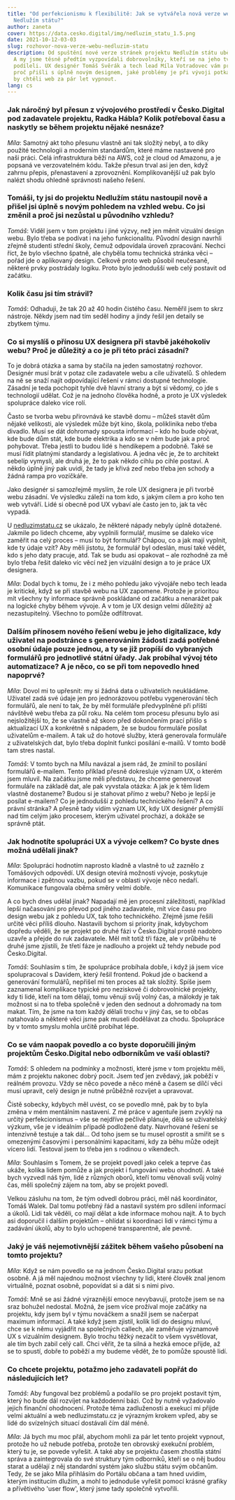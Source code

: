 ```yaml
---
title: "Od perfekcionismu k flexibilitě: Jak se vytvářela nová verze webu
  Nedlužím státu?"
author: zaneta
cover: https://data.cesko.digital/img/nedluzim_statu_1.5.png
date: 2021-10-12-03-03
slug: rozhovor-nova-verze-webu-nedluzim-statu
description: Od spuštění nové verze stránek projektu Nedlužím státu uběhl měsíc.
  A my jsme těsně předtím vyzpovídali dobrovolníky, kteří se na jeho tvorbě
  podíleli. UX designér Tomáš Svěrák a tech lead Míla Votradovec vám prozradí,
  proč přišli s úplně novým designem, jaké problémy je při vývoji potkaly a proč
  by chtěli web za pár let vypnout.
lang: cs
---
```

### **Jak náročný byl přesun z vývojového prostředí v Česko.Digital pod zadavatele projektu, Radka Hábla? Kolik potřeboval času a naskytly se během projektu nějaké nesnáze?**

*Míla*: Samotný akt toho přesunu vlastně ani tak složitý nebyl, a to díky použité technologii a moderním standardům, které máme nastavené pro naši práci. Celá infrastruktura běží na AWS, což je cloud od Amazonu, a je popsaná ve verzovatelném kódu. Takže přesun trval asi jen den, když zahrnu přepis, přenastavení a zprovoznění. Komplikovanější už pak bylo nalézt shodu ohledně správnosti našeho řešení.

### **Tomáši, ty jsi do projektu Nedlužím státu nastoupil nově a přišel jsi úplně s novým pohledem na vzhled webu. Co jsi změnil a proč jsi nezůstal u původního vzhledu?**

*Tomáš*: Viděl jsem v tom projektu i jiné výzvy, než jen měnit vizuální design webu. Bylo třeba se podívat i na jeho funkcionalitu. Původní design navrhli zřejmě studenti střední školy, čemuž odpovídala úroveň zpracování. Nechci říct, že bylo všechno špatně, ale chyběla tomu technická stránka věci – pořád jde o aplikovaný design. Celkově proto web působil neučesaně, některé prvky postrádaly logiku. Proto bylo jednodušší web celý postavit od začátku. 

### **Kolik času jsi tím strávil?**

*Tomáš*: Odhaduji, že tak 20 až 40 hodin čistého času. Neměřil jsem to skrz nástroje. Někdy jsem nad tím seděl hodiny a jindy řešil jen detaily se zbytkem týmu.

### **Co si myslíš o přínosu UX designera při stavbě jakéhokoliv webu? Proč je důležitý a co je při této práci zásadní?**

To je dobrá otázka a sama by stačila na jeden samostatný rozhovor. Designér musí brát v potaz cíle zadavatele webu a cíle uživatelů. S ohledem na ně se snaží najít odpovídající řešení v rámci dostupné technologie. Zásadní je teda pochopit tyhle dvě hlavní strany a být si vědomý, co jde s technologií udělat. Což je na jednoho člověka hodně, a proto je UX výsledek spolupráce daleko více rolí.

Často se tvorba webu přirovnává ke stavbě domu – můžeš stavět dům nějaké velikosti, ale výsledek může být kino, škola, poliklinika nebo třeba divadlo. Musí se dát dohromady spousta informací – kdo ho bude obývat, kde bude dům stát, kde bude elektrika a kdo se v něm bude jak a proč pohybovat. Třeba jestli to budou lidé s hendikepem a podobně. Také se musí řídit platnými standardy a legislativou. A jedna věc je, že to architekt sebelíp vymyslí, ale druhá je, že to pak někdo cihlu po cihle postaví. A někdo úplně jiný pak uvidí, že tady je křivá zeď nebo třeba jen schody a žádná rampa pro vozíčkáře. 

Jako designér si samozřejmě myslím, že role UX designera je při tvorbě webu zásadní. Ve výsledku záleží na tom kdo, s jakým cílem a pro koho ten web vytváří. Lidé si obecně pod UX vybaví ale často jen to, jak ta věc vypadá. 

U [nedluzimstatu.cz](http://nedluzimstatu.cz/) se ukázalo, že některé nápady nebyly úplně dotažené. Jakmile po lidech chceme, aby vyplnili formulář, musíme se daleko více zaměřit na celý proces – musí to být formulář? Chápou, co a jak mají vyplnit, kde ty údaje vzít? Aby měli jistotu, že formulář byl odeslán, musí také vědět, kdo s jeho daty pracuje, atd. Tak se budu asi opakovat – ale rozhodně za mě bylo třeba řešit daleko víc věcí než jen vizuální design a to je práce UX designera.

*Míla*: Dodal bych k tomu, že i z mého pohledu jako vývojáře nebo tech leada je kritické, když se při stavbě webu na UX zapomene. Protože je prioritou mít všechny ty informace správně poskládané od začátku a nenarážet pak na logické chyby během vývoje. A v tom je UX design velmi důležitý až nezastupitelný. Všechno to pomůže odfiltrovat.

### **Dalším přínosem nového řešení webu je jeho digitalizace, kdy uživatel na podstránce s generováním žádostí zadá potřebné osobní údaje pouze jednou, a ty se již propíší do vybraných formulářů pro jednotlivé státní úřady. Jak probíhal vývoj této automatizace? A je něco, co se při tom nepovedlo hned napoprvé?**

*Míla*: Dovol mi to upřesnit: my si žádná data o uživatelích neukládáme. Uživatel zadá své údaje jen pro jednorázovou potřebu vygenerování těch formulářů, ale není to tak, že by měl formuláře předvyplněné při příští návštěvě webu třeba za půl roku. Na celém tom procesu přesunu bylo asi nejsložitější to, že se vlastně až skoro před dokončením prací přišlo s aktualizací UX a konkrétně s nápadem, že se budou formuláře posílat uživatelům e-mailem. A tak už do hotové služby, která generovala formuláře z uživatelských dat, bylo třeba doplnit funkci posílání e-mailů. V tomto bodě tam stres nastal.

*Tomáš*: V tomto bych na Mílu navázal a jsem rád, že zmínil to posílání formulářů e-mailem. Tento příklad přesně dokresluje význam UX, o kterém jsem mluvil. Na začátku jsme měli představu, že chceme generovat formuláře na základě dat, ale pak vyvstala otázka: A jak je k těm lidem vlastně dostaneme? Budou si je stahovat přímo z webu? Nebo je lepší je posílat e-mailem? Co je jednodušší z pohledu technického řešení? A co právní stránka? A přesně tady vidím význam UX, kdy UX designér přemýšlí nad tím celým jako procesem, kterým uživatel prochází, a dokáže se správně ptát.

### **Jak hodnotíte spolupráci UX a vývoje celkem? Co byste dnes možná udělali jinak?**

*Míla*: Spolupráci hodnotím naprosto kladně a vlastně to už zaznělo z Tomášových odpovědí. UX design otevírá možnosti vývoje, poskytuje informace i zpětnou vazbu, pokud se v oblasti vývoje něco nedaří. Komunikace fungovala oběma směry velmi dobře. 

A co bych dnes udělal jinak? Napadají mě jen procesní záležitosti, například lepší načasování pro převod pod jiného zadavatele, mít více času pro design webu jak z pohledu UX, tak toho technického. Zřejmě jsme řešili určité věci příliš dlouho. Nastavili bychom si priority jinak, kdybychom dopředu věděli, že se projekt po druhé fázi v Česko.Digital prostě nadobro uzavře a přejde do ruk zadavatele. Měl mít totiž tři fáze, ale v průběhu té druhé jsme zjistili, že třetí fáze je nadlouho a projekt už tehdy nebude pod Česko.Digital.

*Tomáš*: Souhlasím s tím, že spolupráce probíhala dobře, i když já jsem více spolupracoval s Davidem, který řešil frontend. Pokud jde o backend a generování formulářů, nepřišel mi ten proces až tak složitý. Spíše jsem zaznamenal komplikace typické pro neziskové či dobrovolnické projekty, kdy ti lidé, kteří na tom dělají, tomu věnují svůj volný čas, a málokdy je tak možnost si na to třeba společně v jeden den sednout a dohromady na tom makat. Tím, že jsme na tom každý dělali trochu v jiný čas, se to občas natahovalo a některé věci jsme pak museli dodělávat za chodu. Spolupráce by v tomto smyslu mohla určitě probíhat lépe.

### **Co se vám naopak povedlo a co byste doporučili jiným projektům Česko.Digital nebo odborníkům ve vaší oblasti?**

*Tomáš*: S ohledem na podmínky a možnosti, které jsme v tom projektu měli, mám z projektu nakonec dobrý pocit. Jsem teď jen zvědavý, jak poběží v reálném provozu. Vždy se něco povede a něco méně a časem se dílčí věci musí upravit, celý design je nutné průběžně rozvíjet a upravovat. 

Čistě sobecky, kdybych měl uvést, co se povedlo mně, pak by to byla změna v mém mentálním nastavení. Z mé práce v agentuře jsem zvyklý na určitý perfekcionismus – vše se nejdříve pečlivě plánuje, dělá se uživatelský výzkum, vše je v ideálním případě podložené daty. Navrhované řešení se intenzivně testuje a tak dál... Od toho jsem se tu musel oprostit a smířit se s omezenými časovými i personálními kapacitami, kdy za běhu může odejít vícero lidí. Testoval jsem to třeba jen s rodinou o víkendech.

*Míla*: Souhlasím s Tomem, že se projekt povedl jako celek a teprve čas ukáže, kolika lidem pomůže a jak projekt i fungování webu ohodnotí. A také bych vyzvedl náš tým, lidé z různých oborů, kteří tomu věnovali svůj volný čas, měli společný zájem na tom, aby se projekt povedl. 

Velkou zásluhu na tom, že tým odvedl dobrou práci, měl náš koordinátor, Tomáš Walek. Dal tomu potřebný řád a nastavil systém pro sdílení informací a úkolů. Lidi tak věděli, co mají dělat a kde informace mohou najít. A to bych asi doporučil i dalším projektům – ohlídat si koordinaci lidí v rámci týmu a zadávání úkolů, aby to bylo uchopené transparentně, ale pevně.

### **Jaký je váš nejemotivnější zážitek během vašeho působení na tomto projektu?**

*Míla*: Když se nám povedlo se na jednom Česko.Digital srazu potkat osobně. A já měl najednou možnost všechny ty lidi, které člověk znal jenom virtuálně, poznat osobně, popovídat si a dát si s nimi pivo.

*Tomáš*: Mně se asi žádné výraznější emoce nevybavují, protože jsem se na sraz bohužel nedostal. Možná, že jsem více prožíval moje začátky na projektu, kdy jsem byl v týmu nováčkem a snažil jsem se načerpat maximum informací. A také když jsem zjistil, kolik lidí do designu mluví, chce se k němu vyjádřit na společných callech, ale zaměňuje významově UX s vizuálním designem. Bylo trochu těžký nezačít to všem vysvětlovat, ale tím bych zabil celý call. Chci věřit, že ta silná a hezká emoce přijde, až se to spustí, dobře to poběží a my budeme vědět, že to pomůže spoustě lidí.

### **Co chcete projektu, potažmo jeho zadavateli popřát do následujících let?**

*Tomáš*: Aby fungoval bez problémů a podařilo se pro projekt postavit tým, který ho bude dál rozvíjet na každodenní bázi. Což by nutně vyžadovalo jejich finanční ohodnocení. Protože téma zadluženosti a exekucí mi přijde velmi aktuální a web nedluzimstatu.cz je výrazným krokem vpřed, aby se lidé do svízelných situací dostávali čím dál méně.

*Míla*: Já bych mu moc přál, abychom mohli za pár let tento projekt vypnout, protože ho už nebude potřeba, protože ten obrovský exekuční problém, který tu je, se povede vyřešit. A také aby se projektu časem zhostila státní správa a zaintegrovala do své struktury tým odborníků, kteří se o něj budou starat a udělají z něj standardní systém jako službu státu svým občanům. Tedy, že se jako Míla přihlásím do Portálu občana a tam hned uvidím, kterým institucím dlužím, a mohl to jednoduše vyřešit pomocí krásné grafiky a přívětivého 'user flow', který jsme tady společně vytvořili.